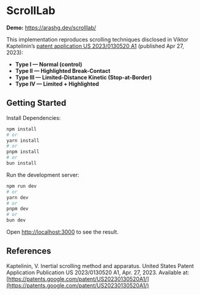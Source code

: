 # ScrollLab

**Demo:** https://arashg.dev/scrolllab/

This implementation reproduces scrolling techniques disclosed in Viktor Kaptelinin’s [patent application US 2023/0130520 A1](https://patents.google.com/patent/US20230130520A1/) (published Apr 27, 2023):

- **Type I — Normal (control)**
- **Type II — Highlighted Break-Contact**
- **Type III — Limited-Distance Kinetic (Stop-at-Border)**
- **Type IV — Limited + Highlighted**

## Getting Started

Install Dependencies:

```bash
npm install
# or
yarn install
# or
pnpm install
# or
bun install
```

Run the development server:

```bash
npm run dev
# or
yarn dev
# or
pnpm dev
# or
bun dev
```

Open [http://localhost:3000](http://localhost:3000) to see the result.

## References

Kaptelinin, V. Inertial scrolling method and apparatus. United States Patent Application Publication US 2023/0130520 A1, Apr. 27, 2023.
Available at: [https://patents.google.com/patent/US20230130520A1/](https://patents.google.com/patent/US20230130520A1/)